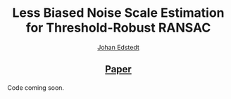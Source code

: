 <p align="center">
  <h1 align="center"> Less Biased Noise Scale Estimation for Threshold-Robust RANSAC</h1>
  <p align="center">
    <a href="https://scholar.google.com/citations?user=Ul-vMR0AAAAJ">Johan Edstedt</a>
  </p>
  <h2 align="center"><p>
    <a href="https://arxiv.org/abs/2503.07347](https://arxiv.org/abs/2503.13433" align="center">Paper</a>
  </p></h2>
</p>
<p align="center">
</p>


Code coming soon.
